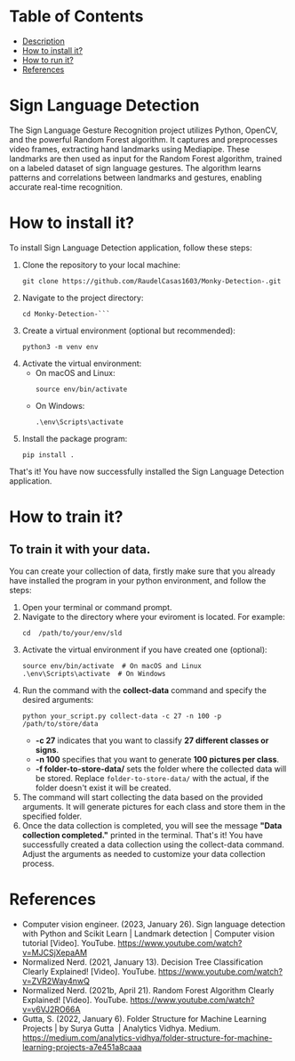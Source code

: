 # Table of Contents
* [Description](https://github.com/RaudelCasas1603/Monky-Detection-#sign-language-detection)
* [How to install it?](https://github.com/RaudelCasas1603/Monky-Detection-#how-to-install-it)
* [How to run it?](https://github.com/RaudelCasas1603/Monky-Detection-#how-to-run-it)
* [References](https://github.com/RaudelCasas1603/Monky-Detection-#references)

# Sign Language Detection
The Sign Language Gesture Recognition project utilizes Python, OpenCV, and the powerful Random Forest algorithm. It captures and preprocesses video frames, extracting hand landmarks using Mediapipe. These landmarks are then used as input for the Random Forest algorithm, trained on a labeled dataset of sign language gestures. The algorithm learns patterns and correlations between landmarks and gestures, enabling accurate real-time recognition.

# How to install it?
To install Sign Language Detection application, follow these steps:
1. Clone the repository to your local machine:
   ```shell
   git clone https://github.com/RaudelCasas1603/Monky-Detection-.git
   ```
2. Navigate to the project directory:
   ```shell
   cd Monky-Detection-```
3. Create a virtual environment (optional but recommended):
   ```shell
   python3 -m venv env
   ```
4. Activate the virtual environment:
   * On macOS and Linux:
     ```shell
     source env/bin/activate
     ```
   * On Windows:
      ```shell
      .\env\Scripts\activate
      ```
5. Install the package program:
   ```shell
   pip install .
   ```
That's it! You have now successfully installed the Sign Language Detection application.
# How to train it?
## To train it with your data.
You can create your collection of data, firstly make sure that you already have installed the program in your
python environment, and follow the steps:
1. Open your terminal or command prompt.
2. Navigate to the directory where your eviroment is located. For example:
   ```shell
   cd  /path/to/your/env/sld
   ```
3. Activate the virtual environment if you have created one (optional):
   ```shell
   source env/bin/activate  # On macOS and Linux
   .\env\Scripts\activate  # On Windows
   ```
4. Run the command with the **collect-data** command and specify the desired arguments:
   ```shell
   python your_script.py collect-data -c 27 -n 100 -p /path/to/store/data
   ```
   * **-c 27** indicates that you want to classify **27 different classes or signs**.
   * **-n 100** specifies that you want to generate **100 pictures per class**.
   * **-f folder-to-store-data/** sets the folder where the collected data will be stored. Replace `folder-to-store-data/` with the actual, if the folder doesn't exist it will be created.
5. The command will start collecting the data based on the provided arguments. It will generate pictures for each class and store them in the specified folder.
6. Once the data collection is completed, you will see the message **"Data collection completed."** printed in the terminal.
That's it! You have successfully created a data collection using the collect-data command. Adjust the arguments as needed to customize your data collection process.
   



# References
* Computer vision engineer. (2023, January 26). Sign language detection with Python and Scikit Learn | Landmark detection | Computer vision tutorial [Video]. YouTube. https://www.youtube.com/watch?v=MJCSjXepaAM
* Normalized Nerd. (2021, January 13). Decision Tree Classification Clearly Explained! [Video]. YouTube. https://www.youtube.com/watch?v=ZVR2Way4nwQ
* Normalized Nerd. (2021b, April 21). Random Forest Algorithm Clearly Explained! [Video]. YouTube. https://www.youtube.com/watch?v=v6VJ2RO66A
* Gutta, S. (2022, January 6). Folder Structure for Machine Learning Projects | by Surya Gutta  | Analytics Vidhya. Medium. https://medium.com/analytics-vidhya/folder-structure-for-machine-learning-projects-a7e451a8caaa
